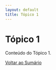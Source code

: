 ```yaml
---
layout: default
title: Tópico 1
---
```


# Tópico 1

Conteúdo do Tópico 1.

[Voltar ao Sumário](../index.md)
